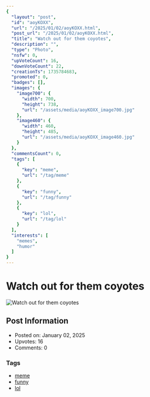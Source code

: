 ```yaml
---
{
  "layout": "post",
  "id": "aoyKOXX",
  "url": "/2025/01/02/aoyKOXX.html",
  "post_url": "/2025/01/02/aoyKOXX.html",
  "title": "Watch out for them coyotes",
  "description": "",
  "type": "Photo",
  "nsfw": 0,
  "upVoteCount": 16,
  "downVoteCount": 22,
  "creationTs": 1735784683,
  "promoted": 0,
  "badges": [],
  "images": {
    "image700": {
      "width": 700,
      "height": 738,
      "url": "/assets/media/aoyKOXX_image700.jpg"
    },
    "image460": {
      "width": 460,
      "height": 485,
      "url": "/assets/media/aoyKOXX_image460.jpg"
    }
  },
  "commentsCount": 0,
  "tags": [
    {
      "key": "meme",
      "url": "/tag/meme"
    },
    {
      "key": "funny",
      "url": "/tag/funny"
    },
    {
      "key": "lol",
      "url": "/tag/lol"
    }
  ],
  "interests": [
    "memes",
    "humor"
  ]
}
---
```


# Watch out for them coyotes

![Watch out for them coyotes](/assets/media/aoyKOXX_image700.jpg)

## Post Information

- Posted on: January 02, 2025
- Upvotes: 16
- Comments: 0

### Tags

- [meme](/tag/meme)
- [funny](/tag/funny)
- [lol](/tag/lol)
